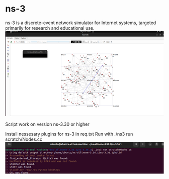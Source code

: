 # ns-3
ns-3 is a discrete-event network simulator for Internet systems, targeted primarily for research and educational use.
<img src="p1.png" alt="Alt text" title="Optional title">

Script work on version ns-3.30 or higher

Install nessesary plugins for ns-3 in req.txt
Run with ./ns3 run scratch/Nodes.cc
<img src="p2.png" alt="Alt text" title="Optional title">
